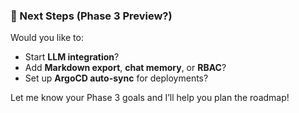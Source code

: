 ### 🧭 Next Steps (Phase 3 Preview?)
Would you like to:
- Start **LLM integration**?
- Add **Markdown export**, **chat memory**, or **RBAC**?
- Set up **ArgoCD auto-sync** for deployments?

Let me know your Phase 3 goals and I’ll help you plan the roadmap!